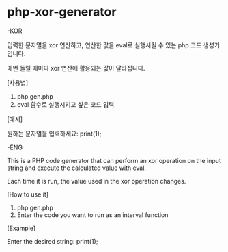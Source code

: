 # php-xor-generator

-KOR

입력한 문자열을 xor 연산하고, 연산한 값을 eval로 실행시킬 수 있는 php 코드 생성기 입니다.

매번 돌릴 때마다 xor 연산에 활용되는 값이 달라집니다.


[사용법]
1. php gen.php
2. eval 함수로 실행시키고 싶은 코드 입력



[예시]

원하는 문자열을 입력하세요: print(1);





-ENG

This is a PHP code generator that can perform an xor operation on the input string and execute the calculated value with eval.

Each time it is run, the value used in the xor operation changes.

[How to use it]
1. php gen.php
2. Enter the code you want to run as an interval function



[Example]

Enter the desired string: print(1);

